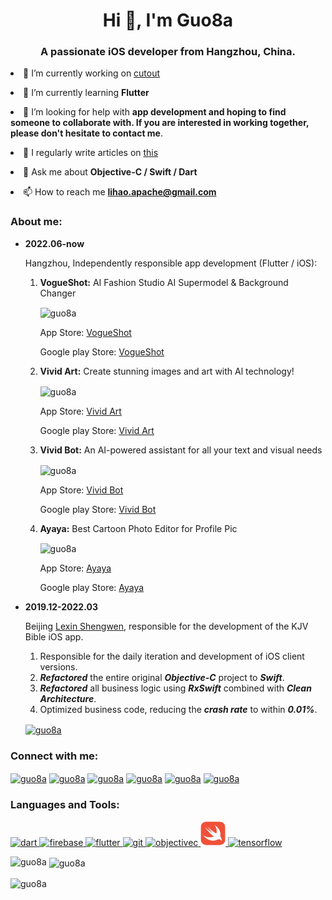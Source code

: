 <h1 align="center">Hi 👋, I'm Guo8a</h1>
<h3 align="center">A passionate iOS developer from Hangzhou, China.</h3>

<li>🔭 I’m currently working on <a href="https://www.cutout.pro/">cutout</a></li>
<p/>
<li>🌱 I’m currently learning <strong>Flutter</strong></li>
<p/>
<li>🤝 I’m looking for help with <strong>app development and hoping to find someone to collaborate with. If you are interested in working together, please don't hesitate to contact me</strong>.</li>
<p/>
<li>📝 I regularly write articles on <a href="https://juejin.cn/user/2946346894498312">this</a></li>
<p/>
<li>💬 Ask me about <strong>Objective-C / Swift / Dart</strong></li>
<p/>
<li>📫 How to reach me <strong><a href="mailto:lihao.apache@gmail.com">lihao.apache@gmail.com</a></strong></li>
<p/>
<h3 align="left">About me:</h3>
<ul>

<p align="left">
<li><strong>2022.06-now</strong></li>
<p/>
<p/>
Hangzhou, Independently responsible app development (Flutter / iOS):

<p/>
<ol>

<li><strong>VogueShot:</strong> AI Fashion Studio AI Supermodel & Background Changer</li>
<p/>
<p/>
<img align="center" src="https://github.com/Guo8a/Guo8a/assets/21135761/6da72b25-6ad5-4045-9e5d-1f9cc62a542e" alt="guo8a"/>
<p/>
App Store: <a href="https://itunes.apple.com/app/id6460822969" target="blank">VogueShot</a>
<p/>
Google play Store:  <a href="https://play.google.com/store/apps/details?id=com.wonder.vogueshot" target="blank">VogueShot</a>
<p/>
  
<li><strong>Vivid Art:</strong> Create stunning images and art with Al technology!</li>
<p/>
<p/>
<img align="center" src="https://github.com/Guo8a/Guo8a/assets/21135761/f542ced4-49b2-46d9-9016-13a7c6f98270" alt="guo8a"/>
<p/>
App Store: <a href="https://itunes.apple.com/app/id6449328430" target="blank">Vivid Art</a>
<p/>
Google play Store:  <a href="https://play.google.com/store/apps/details?id=com.wonder.vividArt" target="blank">Vivid Art</a>
<p/>

<li><strong>Vivid Bot:</strong> An AI-powered assistant for all your text and visual needs</li>
<p/>
<p/>
<img align="center" src="https://github.com/Guo8a/Guo8a/assets/21135761/99d2837d-120e-44e4-9e87-50bbd5c49211" alt="guo8a"/>
<p/>
App Store: <a href="https://itunes.apple.com/app/id6447459414" target="blank">Vivid Bot</a>
<p/>
Google play Store:  <a href="https://play.google.com/store/apps/details?id=com.wonder.vividBot" target="blank">Vivid Bot</a>
<p/>

<li><strong>Ayaya:</strong> Best Cartoon Photo Editor for Profile Pic</li>
<p/>
<p/>
<img align="center" src="https://github.com/Guo8a/Guo8a/assets/21135761/0ec52e92-abf5-432f-b99f-2927a9f8856a" alt="guo8a"/>
<p/>
App Store: <a href="https://itunes.apple.com/app/id1642465101" target="blank">Ayaya</a>
<p/>
Google play Store:  <a href="https://play.google.com/store/apps/details?id=com.wonder.ayaya" target="blank">Ayaya</a>
<p/>
  
</ol>
<p/>

<p align="left">
<li><strong>2019.12-2022.03</strong></li>
<p/>
<p/>
Beijing <a href="https://learnings.ai">Lexin Shengwen</a>, responsible for the development of the KJV Bible iOS app.
<p/>
<ol>
<li>Responsible for the daily iteration and development of iOS client versions.</li>
<li><strong><i>Refactored</i></strong> the entire original <strong><i>Objective-C</i></strong> project to <strong><i>Swift</i></strong>.</li>
<li><strong><i>Refactored</i></strong> all business logic using <strong><i>RxSwift</i></strong> combined with <strong><i>Clean Architecture</i></strong>.</li>
<li>Optimized business code, reducing the <strong><i>crash rate</i></strong> to within <strong><i>0.01%</i></strong>.</li>
</ol>
<p/>
<p/>
<a href="https://itunes.apple.com/app/id1357464684" target="blank"><img align="center" src="https://github.com/Guo8a/Guo8a/assets/21135761/ad501c1f-9c63-4c16-8e5d-4cc99619d07c" alt="guo8a" /></a>
</p>
</ul>

<h3 align="left">Connect with me:</h3>
<p align="left">
<a href="https://instagram.com/guo8a" target="blank"><img align="center" src="https://github.com/Guo8a/Guo8a/assets/21135761/d800d942-e068-4406-ab8f-6c979aec8170" alt="guo8a"/></a>
<a href="https://twitter.com/guo_8a" target="blank"><img align="center" src="https://github.com/Guo8a/Guo8a/assets/21135761/10cc2048-263a-4337-83e0-1d776955ba0f" alt="guo8a"/></a>
<a href="https://www.tiktok.com/@guo8a" target="blank"><img align="center" src="https://github.com/Guo8a/Guo8a/assets/21135761/47136277-2f62-4c3b-b51b-fbf750e63ad3" alt="guo8a"/></a>
<a href="https://guoba.medium.com/" target="blank"><img align="center" src="https://github.com/Guo8a/Guo8a/assets/21135761/495cec0e-55d3-4195-aaea-2511d101edee" alt="guo8a"/></a>
<a href="https://www.twitch.tv/guo8a" target="blank"><img align="center" src="https://github.com/Guo8a/Guo8a/assets/21135761/9eab4000-58fd-417d-8886-e3707d8b2e16" alt="guo8a"/></a>
<a href="https://www.threads.net/@guo8a" target="blank"><img align="center" src="https://github.com/Guo8a/Guo8a/assets/21135761/7b6a4cf8-d7e1-41c1-a44e-f710301161e1" alt="guo8a"/></a>
</p>

<h3 align="left">Languages and Tools:</h3>
<p align="left"> <a href="https://dart.dev" target="_blank" rel="noreferrer"> <img src="https://www.vectorlogo.zone/logos/dartlang/dartlang-icon.svg" alt="dart" width="40" height="40"/> </a> <a href="https://firebase.google.com/" target="_blank" rel="noreferrer"> <img src="https://www.vectorlogo.zone/logos/firebase/firebase-icon.svg" alt="firebase" width="40" height="40"/> </a> <a href="https://flutter.dev" target="_blank" rel="noreferrer"> <img src="https://www.vectorlogo.zone/logos/flutterio/flutterio-icon.svg" alt="flutter" width="40" height="40"/> </a> <a href="https://git-scm.com/" target="_blank" rel="noreferrer"> <img src="https://www.vectorlogo.zone/logos/git-scm/git-scm-icon.svg" alt="git" width="40" height="40"/> </a> <a href="https://developer.apple.com/library/archive/documentation/Cocoa/Conceptual/ProgrammingWithObjectiveC/Introduction/Introduction.html" target="_blank" rel="noreferrer"> <img src="https://www.vectorlogo.zone/logos/apple_objectivec/apple_objectivec-icon.svg" alt="objectivec" width="40" height="40"/> </a> <a href="https://developer.apple.com/swift/" target="_blank" rel="noreferrer"> <img src="https://raw.githubusercontent.com/devicons/devicon/master/icons/swift/swift-original.svg" alt="swift" width="40" height="40"/> </a> <a href="https://www.tensorflow.org" target="_blank" rel="noreferrer"> <img src="https://www.vectorlogo.zone/logos/tensorflow/tensorflow-icon.svg" alt="tensorflow" width="40" height="40"/> </a> </p>

<p><img align="left" src="https://github-readme-stats.vercel.app/api/top-langs?username=guo8a&show_icons=true&locale=en&layout=compact" alt="guo8a" /></p>

<p>&nbsp;<img align="center" src="https://github-readme-stats.vercel.app/api?username=guo8a&show_icons=true&locale=en" alt="guo8a" /></p>

<p><img align="center" src="https://github-readme-streak-stats.herokuapp.com/?user=guo8a&" alt="guo8a" /></p>
